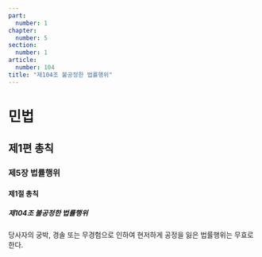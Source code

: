 ```yaml
---
part:
  number: 1
chapter:
  number: 5
section:
  number: 1
article:
  number: 104
title: "제104조 불공정한 법률행위"
---
```

# 민법

## 제1편 총칙

### 제5장 법률행위

#### 제1절 총칙

##### 제104조 불공정한 법률행위

당사자의 궁박, 경솔 또는 무경험으로 인하여 현저하게 공정을 잃은 법률행위는 무효로 한다.

